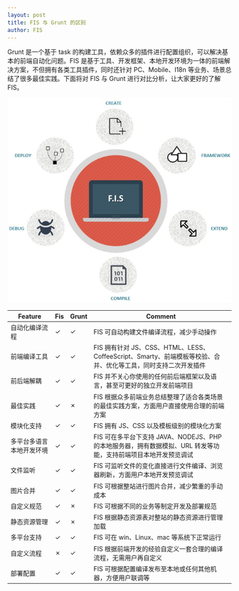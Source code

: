 ```yaml
---
layout: post
title: FIS 与 Grunt 的区别
author: FIS
---
```


Grunt 是一个基于 task 的构建工具，依赖众多的插件进行配置组织，可以解决基本的前端自动化问题。FIS 是基于工具、开发框架、本地开发环境为一体的前端解决方案，不但拥有各类工具插件，同时还针对 PC、Mobile、I18n 等业务、场景总结了很多最佳实践。下面将对 FIS 与 Grunt 进行对比分析，让大家更好的了解 FIS。

![what is fis](/img/fis/what.png)

| Feature | Fis | Grunt | Comment |
| ------------ | ------------- | ------------ | ------------ |
| 自动化编译流程 | ✓  | ✓ | FIS 可自动构建文件编译流程，减少手动操作 |
| 前端编译工具 | ✓ | ✓ | FIS 拥有针对 JS、CSS、HTML、LESS、CoffeeScript、Smarty、前端模板等校验、合并、优化等工具，同时支持二次开发插件 |
| 前后端解耦 | ✓  | ✓ | FIS 并不关心你使用的任何前后端框架以及语言，甚至可更好的独立开发前端项目 |
| 最佳实践 | ✓  | ✗ | FIS 根据众多前端业务总结整理了适合各类场景的最佳实践方案，方面用户直接使用合理的前端方案|
| 模块化支持 | ✓  | ✓ | FIS 拥有 JS、CSS 以及模板级别的模块化方案 |
| 多平台多语言本地开发环境 | ✓  | ✓ | FIS 可在多平台下支持 JAVA、NODEJS、PHP 的本地服务器，拥有数据模拟、URL 转发等功能，支持前端项目本地开发预览调试 |
| 文件监听 | ✓  | ✓ | FIS 可监听文件的变化直接进行文件编译、浏览器刷新，方面用户本地开发预览调试 |
| 图片合并 | ✓  | ✓ | FIS 可根据整站进行图片合并，减少繁重的手动成本 |
| 自定义规范 | ✓  | ✗ | FIS 可根据不同的业务等制定开发及部署规范 |
| 静态资源管理 | ✓  | ✗ | FIS 根据静态资源表对整站的静态资源进行管理加载 |
| 多平台支持 | ✓  | ✓ | FIS 可在 win、Linux、mac 等系统下正常运行 |
| 自定义流程 | ✗  | ✓ | FIS 根据前端开发的经验自定义一套合理的编译流程，无需用户再自定义 |
| 部署配置 | ✓  | ✓ | FIS 可根据配置编译发布至本地或任何其他机器，方便用户联调等 |

